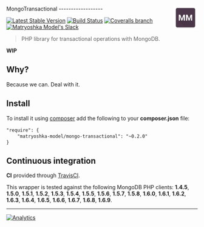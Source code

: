 <p><img align="right" src="https://github.com/matryoshka-model/matryoshka/blob/master/docs/assets/images/matryoshka_logo_hi_res_512.png" width="64px" height="64px"/></p>
<p></p>
MongoTransactional
------------------

[![Latest Stable Version](http://img.shields.io/packagist/v/matryoshka-model/mongo-transactional.svg?style=flat-square)](https://packagist.org/packages/matryoshka-model/mongo-transactional) [![Build Status](https://img.shields.io/travis/matryoshka-model/mongo-transactional/master.svg?style=flat-square)](https://travis-ci.org/matryoshka-model/mongo-transactional) [![Coveralls branch](https://img.shields.io/coveralls/matryoshka-model/mongo-transactional/master.svg?style=flat-square)](https://coveralls.io/r/matryoshka-model/mongo-transactional?branch=master) [![Matryoshka Model's Slack](http://matryoshka-slackin.herokuapp.com/badge.svg?style=flat-square)](http://matryoshka-slackin.herokuapp.com)

> PHP library for transactional operations with MongoDB.

**WIP**

## Why?

Because we can. Deal with it.

## Install

To install it using [composer](http://getcomposer.org) add the following to your **composer.json** file:

```
"require": {
    "matryoshka-model/mongo-transactional": "~0.2.0"
}
```

## Continuous integration

**CI** provided through [TravisCI](http://travis-ci.org/matryoshka-model/mongo-transactional).

This wrapper is tested against the following MongoDB PHP clients: **1.4.5**, **1.5.0**, **1.5.1**, **1.5.2**, **1.5.3**, **1.5.4**, **1.5.5**, **1.5.6**, **1.5.7**, **1.5.8**, **1.6.0**, **1.6.1**, **1.6.2**, **1.6.3**, **1.6.4**, **1.6.5**, **1.6.6**, **1.6.7**, **1.6.8**, **1.6.9**.


---

[![Analytics](https://ga-beacon.appspot.com/UA-49657176-2/mongo-transactional?flat)](https://github.com/igrigorik/ga-beacon)

